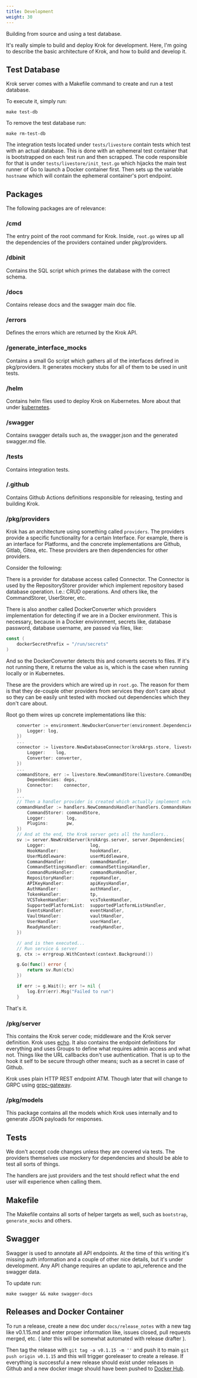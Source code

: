 ```yaml
---
title: Development
weight: 30
---
```


Building from source and using a test database.

It's really simple to build and deploy Krok for development. Here, I'm going to describe the basic
architecture of Krok, and how to build and develop it.

## Test Database

Krok server comes with a Makefile command to create and run a test database.

To execute it, simply run:

```
make test-db
```

To remove the test database run:

```
make rm-test-db
```

The integration tests located under `tests/livestore` contain tests which test with an actual database.
This is done with an ephemeral test container that is bootstrapped on each test run and then scrapped.
The code responsible for that is under `tests/livestore/init_test.go` which hijacks the main test runner
of Go to launch a Docker container first. Then sets up the variable `hostname` which will contain the ephemeral
container's port endpoint.

## Packages

The following packages are of relevance:

### /cmd

The entry point of the root command for Krok. Inside, `root.go` wires up all the dependencies of the providers
contained under pkg/providers.

### /dbinit

Contains the SQL script which primes the database with the correct schema.

### /docs

Contains release docs and the swagger main doc file.

### /errors

Defines the errors which are returned by the Krok API.

### /generate_interface_mocks

Contains a small Go script which gathers all of the interfaces defined in pkg/providers. It generates mockery
stubs for all of them to be used in unit tests.

### /helm

Contains helm files used to deploy Krok on Kubernetes. More about that under [kubernetes](/kubernetes).

### /swagger

Contains swagger details such as, the swagger.json and the generated swagger.md file.

### /tests

Contains integration tests.

### /.github

Contains Github Actions definitions responsible for releasing, testing and building Krok.

### /pkg/providers

Krok has an architecture using something called `providers`. The providers provide a specific functionality
for a certain Interface. For example, there is an interface for Platforms, and the concrete implementations are
Github, Gitlab, Gitea, etc. These providers are then dependencies for other providers.

Consider the following:

There is a provider for database access called Connector. The Connector is used by the RepositoryStorer provider
which implement repository based database operation. I.e.: CRUD operations. And others like, the CommandStorer,
UserStorer, etc.

There is also another called DockerConverter which providers implementation for detecting if we are in a Docker environment.
This is necessary, because in a Docker environment, secrets like, database password, database username, are passed via
files, like:

```go
const (
	dockerSecretPrefix = "/run/secrets"
)
```

And so the DockerConverter detects this and converts secrets to files. If it's not running there, it returns the
value as is, which is the case when running locally or in Kubernetes.

These are the providers which are wired up in `root.go`. The reason for them is that they de-couple other providers
from services they don't care about so they can be easily unit tested with mocked out dependencies which they don't care about.

Root go them wires up concrete implementations like this:

```go
	converter := environment.NewDockerConverter(environment.Dependencies{
		Logger: log,
	})
    ...
    connector := livestore.NewDatabaseConnector(krokArgs.store, livestore.Dependencies{
		Logger:    log,
		Converter: converter,
	})
    ...
   	commandStore, err := livestore.NewCommandStore(livestore.CommandDependencies{
		Dependencies: deps,
		Connector:    connector,
	})
    ...
    // Then a handler provider is created which actually implement echo handling functions:
	commandHandler := handlers.NewCommandsHandler(handlers.CommandsHandlerDependencies{
		CommandStorer: commandStore,
		Logger:        log,
		Plugins:       pw,
	})
    // And at the end, the Krok server gets all the handlers..
	sv := server.NewKrokServer(krokArgs.server, server.Dependencies{
		Logger:                 log,
		HookHandler:            hookHandler,
		UserMiddleware:         userMiddleware,
		CommandHandler:         commandHandler,
		CommandSettingsHandler: commandSettingsHandler,
		CommandRunHandler:      commandRunHandler,
		RepositoryHandler:      repoHandler,
		APIKeyHandler:          apiKeysHandler,
		AuthHandler:            authHandler,
		TokenHandler:           tp,
		VCSTokenHandler:        vcsTokenHandler,
		SupportedPlatformList:  supportedPlatformListHandler,
		EventsHandler:          eventHandler,
		VaultHandler:           vaultHandler,
		UserHandler:            userHandler,
		ReadyHandler:           readyHandler,
	})

    // and is then executed...
	// Run service & server
	g, ctx := errgroup.WithContext(context.Background())

	g.Go(func() error {
		return sv.Run(ctx)
	})

	if err := g.Wait(); err != nil {
		log.Err(err).Msg("Failed to run")
	}
```

That's it.

### /pkg/server

This contains the Krok server code; middleware and the Krok server definition. Krok uses [echo](https://echo.labstack.com/).
It also contains the endpoint definitions for everything and uses Groups to define what requires admin access and what not.
Things like the URL callbacks don't use authentication. That is up to the hook it self to be secure through other means; such as
a secret in case of Github.

Krok uses plain HTTP REST endpoint ATM. Though later that will change to GRPC using [grpc-gateway](https://github.com/grpc-ecosystem/grpc-gateway).

### /pkg/models

This package contains all the models which Krok uses internally and to generate JSON payloads for responses.

## Tests

We don't accept code changes unless they are covered via tests. The providers themselves use mockery for dependencies and
should be able to test all sorts of things.

The handlers are just providers and the test should reflect what the end user will experience when calling them.

## Makefile

The Makefile contains all sorts of helper targets as well, such as `bootstrap`, `generate_mocks` and others.

## Swagger

Swagger is used to annotate all API endpoints. At the time of this writing it's missing auth information and a couple of
other nice details, but it's under development. Any API change requires an update to api_reference and the swagger data.

To update run:

```
make swagger && make swagger-docs
```

## Releases and Docker Container

To run a release, create a new doc under `docs/release_notes` with a new tag like v0.1.15.md and enter proper information
like, issues closed, pull requests merged, etc. ( later this will be somewhat automated with release drafter ).

Then tag the release with `git tag -a v0.1.15 -m ''` and push it to main `git push origin v0.1.15` and this will
trigger goreleaser to create a release. If everything is successful a new release should exist under releases in Github
and a new docker image should have been pushed to [Docker Hub](https://hub.docker.com/r/krokhook/krok).